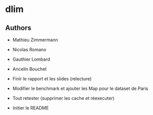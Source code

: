 # dlim
## Authors
- Mathieu Zimmermann
- Nicolas Romano
- Gauthier Lombard
- Ancelin Bouchet

- Finir le rapport et les slides (relecture)
- Modifier le benchmark et ajouter les Map pour le dataset de Paris
- Tout retester (supprimer les cache et réexecuter)
- Initier le README